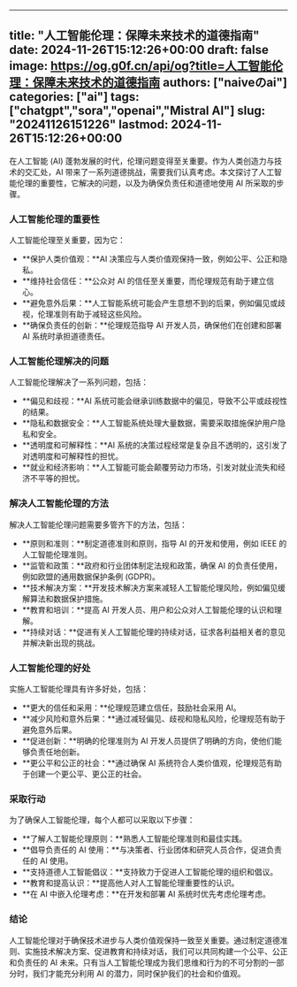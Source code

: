 
---
title: "人工智能伦理：保障未来技术的道德指南"
date: 2024-11-26T15:12:26+00:00
draft: false
image: https://og.g0f.cn/api/og?title=人工智能伦理：保障未来技术的道德指南
authors: ["naiveのai"]
categories: ["ai"]
tags: ["chatgpt","sora","openai","Mistral AI"]
slug: "20241126151226"
lastmod: 2024-11-26T15:12:26+00:00
---
在人工智能 (AI) 蓬勃发展的时代，伦理问题变得至关重要。作为人类创造力与技术的交汇处，AI 带来了一系列道德挑战，需要我们认真考虑。本文探讨了人工智能伦理的重要性，它解决的问题，以及为确保负责任和道德地使用 AI 所采取的步骤。

### 人工智能伦理的重要性

人工智能伦理至关重要，因为它：

- **保护人类价值观：**AI 决策应与人类价值观保持一致，例如公平、公正和隐私。
- **维持社会信任：**公众对 AI 的信任至关重要，而伦理规范有助于建立信心。
- **避免意外后果：**人工智能系统可能会产生意想不到的后果，例如偏见或歧视，伦理准则有助于减轻这些风险。
- **确保负责任的创新：**伦理规范指导 AI 开发人员，确保他们在创建和部署 AI 系统时承担道德责任。

### 人工智能伦理解决的问题

人工智能伦理解决了一系列问题，包括：

- **偏见和歧视：**AI 系统可能会继承训练数据中的偏见，导致不公平或歧视性的结果。
- **隐私和数据安全：**人工智能系统处理大量数据，需要采取措施保护用户隐私和安全。
- **透明度和可解释性：**AI 系统的决策过程经常是复杂且不透明的，这引发了对透明度和可解释性的担忧。
- **就业和经济影响：**人工智能可能会颠覆劳动力市场，引发对就业流失和经济不平等的担忧。

### 解决人工智能伦理的方法

解决人工智能伦理问题需要多管齐下的方法，包括：

- **原则和准则：**制定道德准则和原则，指导 AI 的开发和使用，例如 IEEE 的人工智能伦理准则。
- **监管和政策：**政府和行业团体制定法规和政策，确保 AI 的负责任使用，例如欧盟的通用数据保护条例 (GDPR)。
- **技术解决方案：**开发技术解决方案来减轻人工智能伦理风险，例如偏见缓解算法和数据保护措施。
- **教育和培训：**提高 AI 开发人员、用户和公众对人工智能伦理的认识和理解。
- **持续对话：**促进有关人工智能伦理的持续对话，征求各利益相关者的意见并解决新出现的挑战。

### 人工智能伦理的好处

实施人工智能伦理具有许多好处，包括：

- **更大的信任和采用：**伦理规范建立信任，鼓励社会采用 AI。
- **减少风险和意外后果：**通过减轻偏见、歧视和隐私风险，伦理规范有助于避免意外后果。
- **促进创新：**明确的伦理准则为 AI 开发人员提供了明确的方向，使他们能够负责任地创新。
- **更公平和公正的社会：**通过确保 AI 系统符合人类价值观，伦理规范有助于创建一个更公平、更公正的社会。

### 采取行动

为了确保人工智能伦理，每个人都可以采取以下步骤：

- **了解人工智能伦理原则：**熟悉人工智能伦理准则和最佳实践。
- **倡导负责任的 AI 使用：**与决策者、行业团体和研究人员合作，促进负责任的 AI 使用。
- **支持道德人工智能倡议：**支持致力于促进人工智能伦理的组织和倡议。
- **教育和提高认识：**提高他人对人工智能伦理重要性的认识。
- **在 AI 中嵌入伦理考虑：**在开发和部署 AI 系统时优先考虑伦理考虑。

### 结论

人工智能伦理对于确保技术进步与人类价值观保持一致至关重要。通过制定道德准则、实施技术解决方案、促进教育和持续对话，我们可以共同构建一个公平、公正和负责任的 AI 未来。只有当人工智能伦理成为我们思维和行为的不可分割的一部分时，我们才能充分利用 AI 的潜力，同时保护我们的社会和价值观。